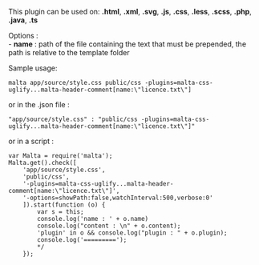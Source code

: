 This plugin can be used on: **.html**, **.xml**, **.svg**, **.js**, **.css**, **.less**, **.scss**, **.php**, **.java**, **.ts**

Options :  
    - **name** : path of the file containing the text that must be prepended, the path is relative to the template folder

Sample usage:  

    malta app/source/style.css public/css -plugins=malta-css-uglify...malta-header-comment[name:\"licence.txt\"]

or in the .json file :

    "app/source/style.css" : "public/css -plugins=malta-css-uglify...malta-header-comment[name:\"licence.txt\"]"

or in a script : 

    var Malta = require('malta');
    Malta.get().check([
        'app/source/style.css',
        'public/css',
        '-plugins=malta-css-uglify...malta-header-comment[name:\"licence.txt\"]',
        '-options=showPath:false,watchInterval:500,verbose:0'
        ]).start(function (o) {
            var s = this;
            console.log('name : ' + o.name)
            console.log("content : \n" + o.content);
            'plugin' in o && console.log("plugin : " + o.plugin);
            console.log('=========');
            */
        });

